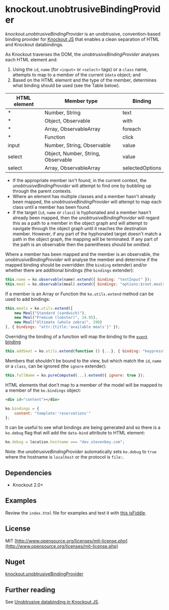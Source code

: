 ﻿knockout.unobtrusiveBindingProvider
================
*knockout.unobtrusiveBindingProvider* is an unobtrusive, convention-based binding provider for [Knockout JS](http://knockoutjs.com/) that enables a clean separation of HTML and Knockout databindings.


As Knockout traverses the DOM,  the *unobtrusiveBindingProvider* analyses each HTML element and:

1. Using the `id`, `name` (for `<input>` or `<select>` tags) or a `class` name, attempts to map to a member of the current `$data` object; and
2. Based on the HTML element and the type of the member, determines what binding should be used (see the Table below).

| HTML element | Member type | Binding |
|--------------|-------------|---------|
| \* | Number, String |	text |
| \* | Object, Observable | with |
| \* | Array, ObservableArray | foreach |
| \* | Function | click |
| input | Number, String, Observable | value |
| select | Object, Number, String, Observable | value |
| select | Array, ObservableArray | selectedOptions |

* If the appropriate member isn't found, in the current context, the *unobtrusiveBindingProvider* will attempt to find one by bubbling up through the parent contexts.
* Where an element has multiple classes and a member hasn't already been mapped, the *unobtrusiveBindingProvider* will attempt to map each class until a member has been found.
* If the target (`id`, `name` or `class`) is hyphonated and a member hasn't already been mapped, then the *unobtrusiveBindingProvider* will regard this as a path to a member in the object graph and will attempt to navigate through the object graph until it reaches the destination member. However, if any part of the hyphonated target doesn't match a path in the object graph, the mapping will be terminated. If any part of the path is an observable then the parentheses should be *omitted*.

Where a member has been mapped and the member is an observable, the *unobtrusiveBindingProvider* will analyse the member and determine if the mapped binding should be overridden (the `binding` extender) and/or whether there are additional bindings (the `bindings` extender):

```js
this.name = ko.observable(name).extend({ binding: "textInput" });
this.meal = ko.observable(meal).extend({ bindings: "options:$root.meals,optionsText:'name'" });
```

If a member is an Array or Function the `ko.utils.extend` method can be used to add bindings:

```js
this.meals = ko.utils.extend([
    new Meal("Standard (sandwich)"),
    new Meal("Premium (lobster)", 34.95),
    new Meal("Ultimate (whole zebra)", 290)
], { bindings: "attr:{title:'available meals'}" });
```

Overriding the binding of a function will map the binding to the [`event` binding](http://knockoutjs.com/documentation/event-binding.html)

```js
this.addSeat = ko.utils.extend(function () {...}, { binding: "keypress" });
```

Members that shouldn't be bound to the view, but which match the `id`, `name` or a `class`, can be ignored (the `ignore` extender):

```js
this.fullName = ko.pureComputed(...).extend({ ignore: true });
```

HTML elements that don't map to a member of the model will be mapped to a member of the `ko.bindings` object:

```html
<div id="content"></div>
```

```js
ko.bindings = {
    content: "template:'reservations'"
};
```

It can be useful to see what bindings are being generated and so there is a `ko.debug` flag that will add the `data-bind` attribute to HTML element:

```js
ko.debug = location.hostname === "dev.stevenbey.com";
```

Note: the *unobtrusiveBindingProvider* automatically sets `ko.debug` to `true` where the hostname is `localhost` or the protocol is `file:`.

Dependencies
------------
* Knockout 2.0+

Examples
--------
Review the `index.html` file for examples and test it with [this jsFiddle](http://jsfiddle.net/stevenbey/nhbygo49/).

License
-------
MIT [http://www.opensource.org/licenses/mit-license.php](http://www.opensource.org/licenses/mit-license.php)

Nuget
-----
[knockout.unobtrusiveBindingProvider](https://www.nuget.org/packages/knockout.unobtrusiveBindingProvider/)

Further reading
---------------
See [Unobtrusive databinding in Knockout JS](http://stevenbey.com/unobtrusive-databinding-in-knockout-js).